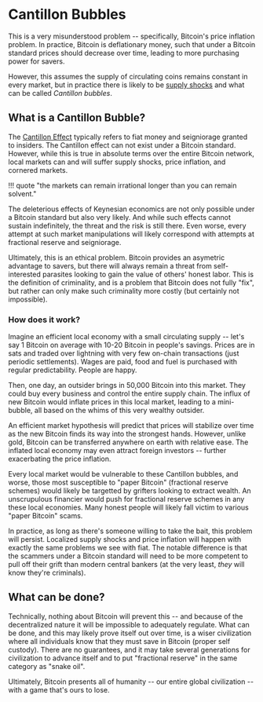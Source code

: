 # Cantillon Bubbles

This is a very misunderstood
 problem --
 specifically, Bitcoin's
 price inflation problem.
In practice, Bitcoin is deflationary money,
 such that under a Bitcoin standard
 prices should decrease over time,
 leading to more purchasing power
 for savers.

However, this assumes the supply
 of circulating coins remains
 constant in every market,
 but in practice there
 is likely to be
 [supply shocks](https://www.investopedia.com/terms/s/supplyshock.asp)
 and what can be called
 *Cantillon bubbles*.


## What is a Cantillon Bubble?

The
 [Cantillon Effect](https://fee.org/articles/the-cantillon-effect-because-of-inflation-we-re-financing-the-financiers/)
 typically refers to fiat money
 and seigniorage granted
 to insiders.
The Cantillon effect can not exist
 under a Bitcoin standard.
However, while this is true in
 absolute terms over the entire
 Bitcoin network,
 local markets can and will
 suffer supply shocks,
 price inflation, and
 cornered markets.

!!! quote "the markets can remain irrational longer than you can remain solvent."

The deleterious effects of Keynesian
 economics are not only possible
 under a Bitcoin standard but
 also very likely.
And while such effects
 cannot sustain indefinitely,
 the threat and the risk is
 still there.
Even worse, every attempt at such
 market manipulations
 will likely correspond
 with attempts at fractional
 reserve and seigniorage.

Ultimately, this is an ethical
 problem.
Bitcoin
 provides an asymetric advantage
 to savers, but there will always
 remain a threat from
 self-interested parasites
 looking to gain the value
 of others' honest labor.
This is the definition of criminality,
 and is a problem that Bitcoin
 does not fully "fix", but rather
 can only make such criminality
 more costly 
 (but certainly not impossible).




### How does it work?

Imagine an efficient local economy with
 a small circulating supply -- 
 let's say 1 Bitcoin on average
 with 10-20 Bitcoin in people's savings.
Prices are in sats and traded over
 lightning with very few on-chain
 transactions
 (just periodic settlements).
Wages are paid, food and fuel is
 purchased with regular predictability.
People are happy.

Then, one day, an outsider brings
 in 50,000 Bitcoin into this market.
They could buy every business and
 control the entire supply chain.
The influx of new Bitcoin would inflate
 prices in this local market,
 leading to a mini-bubble,
 all based on the whims of this
 very wealthy
 outsider.

An efficient market hypothesis
 will predict that prices will
 stabilize over time as the 
 new Bitcoin finds its way
 into the strongest hands.
However, unlike gold, Bitcoin
 can be transferred anywhere
 on earth with relative ease.
The inflated local economy
 may even attract foreign
 investors -- further
 exacerbating the price inflation.

Every local market would be vulnerable
 to these Cantillon bubbles,
 and worse,
 those most susceptible to 
 "paper Bitcoin"
 (fractional reserve schemes)
 would likely be targetted 
 by grifters looking
 to extract wealth.
An unscrupulous financier 
 would push for fractional
 reserve schemes in any these
 local economies.
Many honest people will
 likely fall victim to
 various "paper Bitcoin" scams.

In practice, as long as there's
 someone willing to take the bait,
 this problem will persist.
Localized supply shocks and price
 inflation will happen with
 exactly the same problems we see
 with fiat.
The notable difference is that
 the scammers under a Bitcoin standard
 will need to be more competent
 to pull off their grift than
 modern central bankers
 (at the very least, *they* will know they're criminals).



## What can be done?

Technically, nothing about Bitcoin
 will prevent this -- and because of the
 decentralized nature it will be impossible
 to adequately regulate.
What can be done, and this may likely
 prove itself out over time,
 is a wiser civilization where
 all individuals know that
 they must save in Bitcoin 
 (proper self custody).
There are no guarantees, and
 it may take several generations
 for civilization to advance itself
 and to put "fractional reserve"
 in the same category as "snake oil".

Ultimately, Bitcoin presents
 all of humanity --
 our entire global civilization --
 with a game that's ours to lose.





